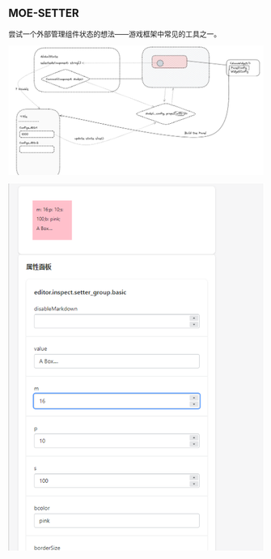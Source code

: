 ## MOE-SETTER

尝试一个外部管理组件状态的想法——游戏框架中常见的工具之一。

![233](.\assets\233.png)

![demo](.\assets\demo.png)

